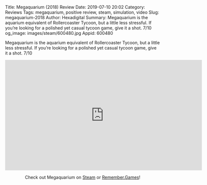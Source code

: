 Title: Megaquarium (2018) Review
Date: 2019-07-10 20:02
Category: Reviews
Tags: megaquarium, positive review, steam, simulation, video
Slug: megaquarium-2018
Author: Hexadigital
Summary: Megaquarium is the aquarium equivalent of Rollercoaster Tycoon, but a little less stressful. If you’re looking for a polished yet casual tycoon game, give it a shot. 7/10
og_image: images/steam/600480.jpg
Appid: 600480

Megaquarium is the aquarium equivalent of Rollercoaster Tycoon, but a little less stressful. If you’re looking for a polished yet casual tycoon game, give it a shot. 7/10

<center><iframe src="https://www.youtube.com/embed/UCGmEcnuIR8?feature=oembed" allow="accelerometer; autoplay; encrypted-media; gyroscope; picture-in-picture" width="640" height="360" frameborder="0"></iframe>

Check out Megaquarium on [Steam](https://store.steampowered.com/app/600480/?curator_clanid=34633900) or [Remember.Games](https://remember.games/game/2597/)!</center>